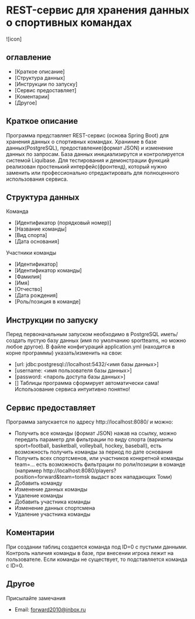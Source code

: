 # REST-сервис для хранения данных о спортивных командах
  
![icon]
  
## оглавление
* [Краткое описание]
* [Структура данных]
* [Инструкции по запуску]
* [Сервис предоставляет]
* [Коментарии]
* [Другое]
  
## Краткое описание
Программа представляет REST-сервис (основа Spring Boot) для хранения данных о спортивных командах.
Храниние в базе данных(PostgreSQL), предоставление(формат JSON) и изменение данных по запросам.
База данных инициализирутся и контролируется системой Liquibase.
Для тестирования и демонстрации функций реализован простенький интерфейс(фронтенд),
который нужно заменить или профессионально отредактировать для полноценного использования сервиса.
  
## Структура данных
Команда
* [Идентификатор (порядковый номер)]
* [Название команды]
* [Вид спорта]
* [Дата основания]

Участники команды
* [Идентификатор]
* [Идентификатор команды]
* [Фамилия]
* [Имя]
* [Отчество]
* [Дата рождения]
* [Роль/позиция в команде]
     
## Инструкции по запуску
Перед первоначальным запуском необходимо в PostgreSQL иметь/создать пустую базу данных (имя по умолчанию sportteams, но можно любое другое).
В файле конфигураций application.yml (находится в корне программы) указать/изменить на свои:
* [url: jdbc:postgresql://localhost:5432/<имя базы данных>]
* [username: <имя пользователя базы данных>]
* [password: <пароль доступа базы данных>]
* []
Таблицы программа сформирует автоматически сама!
Использование сервиса интуитивно понятно!

## Сервис предоставляет
Программа запускается по адресу http://localhost:8080/ и можно:
- Получить все команды (формат JSON) нажав на ссылку,
 можно передать параметр для фильтрации по виду спорта (варианты sport=football, basketball, volleyball, hockey, baseball),
 есть возможность получить команды за период по дате основания
- Получить всех спортсменов, или участников конкретной команды team=...
есть возможность фильтрации по роли/позиции в команде
(например http://localhost:8080/players?position=forward&team=tomsk выдаст всех нападающих Томи)
- Добавить команду
- Изменение данных команды
- Удаление команды
- Добавить участника команды
- Изменение данных спортсмена
- Удаление участника команды
                               
## Коментарии
При создании таблиц создается команда под ID=0 с пустыми данными.
Контроль наличия команды в базе, при внесении игрока лежит на пользователе.
Если команды не существует, то подставляется команда с ID=0.
                               
## Другое
Присылайте замечания
* Email: <forward2010@inbox.ru>
